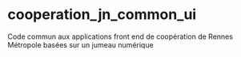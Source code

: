 # cooperation_jn_common_ui
Code commun aux  applications front end  de coopération  de Rennes Métropole basées sur un jumeau numérique
